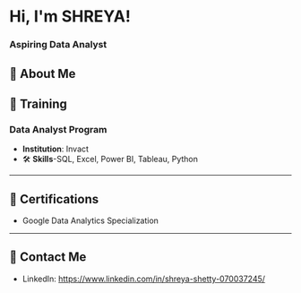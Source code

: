 # Hi, I'm SHREYA!  
### Aspiring Data Analyst  

🌟 **About Me**  
---
## 📘 **Training**
### Data Analyst Program
- **Institution**: Invact
- 🛠️ **Skills**-SQL, Excel, Power BI, Tableau, Python  
 ---
## 📜 **Certifications**
- Google Data Analytics Specialization 
---
## 📧 **Contact Me**
- LinkedIn: https://www.linkedin.com/in/shreya-shetty-070037245/   


